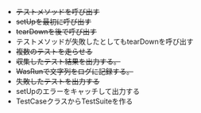 - <s>テストメソッドを呼び出す</s>
- <s>setUpを最初に呼び出す</s>
- <s>tearDownを後で呼び出す</s>
- テストメソッドが失敗したとしてもtearDownを呼び出す
- <s>複数のテストを走らせる</s>
- <s>収集したテスト結果を出力する。</s>
- <s>WasRunで文字列をログに記録する。</s>
- <s>失敗したテストを出力する</s>
- setUpのエラーをキャッチして出力する
- TestCaseクラスからTestSuiteを作る
